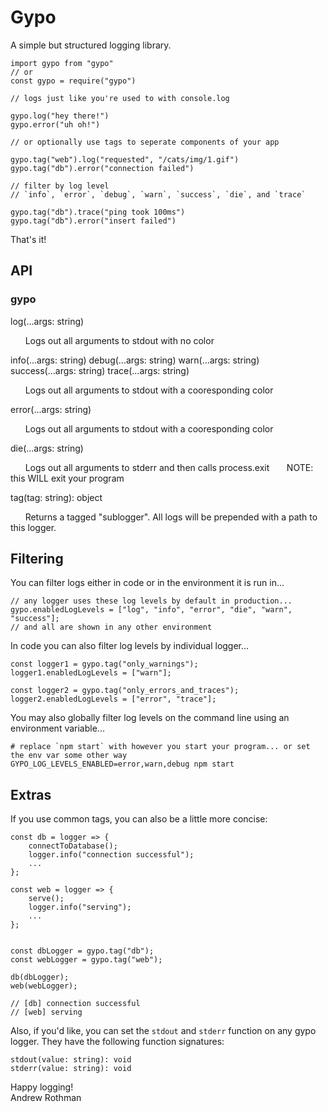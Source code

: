 # Gypo

A simple but structured logging library.

```
import gypo from "gypo"
// or
const gypo = require("gypo")

// logs just like you're used to with console.log

gypo.log("hey there!")  
gypo.error("uh oh!")

// or optionally use tags to seperate components of your app

gypo.tag("web").log("requested", "/cats/img/1.gif")
gypo.tag("db").error("connection failed")

// filter by log level
// `info`, `error`, `debug`, `warn`, `success`, `die`, and `trace`

gypo.tag("db").trace("ping took 100ms")
gypo.tag("db").error("insert failed")
```

That's it!

## API

### gypo

log(...args: string)

&nbsp;&nbsp;&nbsp;&nbsp;&nbsp;&nbsp;Logs out all arguments to stdout with no color

info(...args: string)
debug(...args: string)
warn(...args: string)
success(...args: string)
trace(...args: string)

&nbsp;&nbsp;&nbsp;&nbsp;&nbsp;&nbsp;Logs out all arguments to stdout with a cooresponding color

error(...args: string)

&nbsp;&nbsp;&nbsp;&nbsp;&nbsp;&nbsp;Logs out all arguments to stdout with a cooresponding color

die(...args: string)

&nbsp;&nbsp;&nbsp;&nbsp;&nbsp;&nbsp;Logs out all arguments to stderr and then calls process.exit
&nbsp;&nbsp;&nbsp;&nbsp;&nbsp;&nbsp;NOTE: this WILL exit your program

tag(tag: string): object

&nbsp;&nbsp;&nbsp;&nbsp;&nbsp;&nbsp;Returns a tagged "sublogger". All logs will be prepended with a path to this logger.

## Filtering

You can filter logs either in code or in the environment it is run in...

```
// any logger uses these log levels by default in production...
gypo.enabledLogLevels = ["log", "info", "error", "die", "warn", "success"];
// and all are shown in any other environment
```

In code you can also filter log levels by individual logger...

```
const logger1 = gypo.tag("only_warnings");
logger1.enabledLogLevels = ["warn"];

const logger2 = gypo.tag("only_errors_and_traces");
logger2.enabledLogLevels = ["error", "trace"];
```

You may also globally filter log levels on the command line using an environment variable...

```
# replace `npm start` with however you start your program... or set the env var some other way
GYPO_LOG_LEVELS_ENABLED=error,warn,debug npm start
```

## Extras

If you use common tags, you can also be a little more concise:

```
const db = logger => {
    connectToDatabase();
    logger.info("connection successful");
    ...
};

const web = logger => {
    serve();
    logger.info("serving");
    ...
};


const dbLogger = gypo.tag("db");
const webLogger = gypo.tag("web");

db(dbLogger);
web(webLogger);

// [db] connection successful
// [web] serving
```

Also, if you'd like, you can set the `stdout` and `stderr` function on any gypo logger. They have the following function signatures:

```
stdout(value: string): void
stderr(value: string): void
```

Happy logging!
<br />
Andrew Rothman